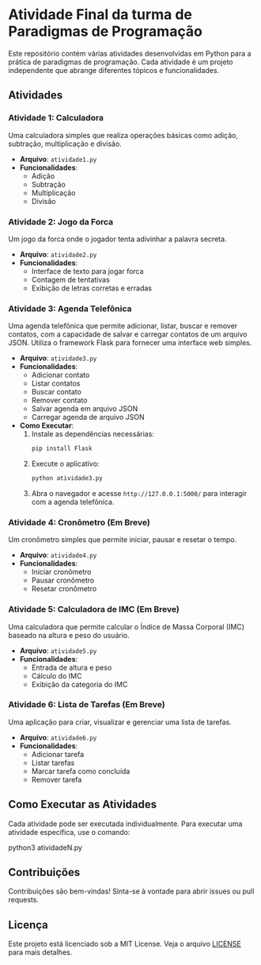 # Atividade Final da turma de Paradigmas de Programação

Este repositório contém várias atividades desenvolvidas em Python para a prática de paradigmas de programação. Cada atividade é um projeto independente que abrange diferentes tópicos e funcionalidades. 

## Atividades

### Atividade 1: Calculadora

Uma calculadora simples que realiza operações básicas como adição, subtração, multiplicação e divisão.

- **Arquivo**: `atividade1.py`
- **Funcionalidades**:
  - Adição
  - Subtração
  - Multiplicação
  - Divisão

### Atividade 2: Jogo da Forca

Um jogo da forca onde o jogador tenta adivinhar a palavra secreta.

- **Arquivo**: `atividade2.py`
- **Funcionalidades**:
  - Interface de texto para jogar forca
  - Contagem de tentativas
  - Exibição de letras corretas e erradas

### Atividade 3: Agenda Telefônica

Uma agenda telefônica que permite adicionar, listar, buscar e remover contatos, com a capacidade de salvar e carregar contatos de um arquivo JSON. Utiliza o framework Flask para fornecer uma interface web simples.

- **Arquivo**: `atividade3.py`
- **Funcionalidades**:
  - Adicionar contato
  - Listar contatos
  - Buscar contato
  - Remover contato
  - Salvar agenda em arquivo JSON
  - Carregar agenda de arquivo JSON
- **Como Executar**:
  1. Instale as dependências necessárias:
      ```sh
      pip install Flask
      ```
  2. Execute o aplicativo:
      ```sh
      python atividade3.py
      ```
  3. Abra o navegador e acesse `http://127.0.0.1:5000/` para interagir com a agenda telefônica.

### Atividade 4: Cronômetro (Em Breve)

Um cronômetro simples que permite iniciar, pausar e resetar o tempo.

- **Arquivo**: `atividade4.py`
- **Funcionalidades**:
  - Iniciar cronômetro
  - Pausar cronômetro
  - Resetar cronômetro

### Atividade 5: Calculadora de IMC (Em Breve)

Uma calculadora que permite calcular o Índice de Massa Corporal (IMC) baseado na altura e peso do usuário.

- **Arquivo**: `atividade5.py`
- **Funcionalidades**:
  - Entrada de altura e peso
  - Cálculo do IMC
  - Exibição da categoria do IMC

### Atividade 6: Lista de Tarefas (Em Breve)

Uma aplicação para criar, visualizar e gerenciar uma lista de tarefas.

- **Arquivo**: `atividade6.py`
- **Funcionalidades**:
  - Adicionar tarefa
  - Listar tarefas
  - Marcar tarefa como concluída
  - Remover tarefa

## Como Executar as Atividades

Cada atividade pode ser executada individualmente. Para executar uma atividade específica, use o comando:

python3 atividadeN.py

## Contribuições

Contribuições são bem-vindas! Sinta-se à vontade para abrir issues ou pull requests.

## Licença

Este projeto está licenciado sob a MIT License. Veja o arquivo [LICENSE](LICENSE) para mais detalhes.
